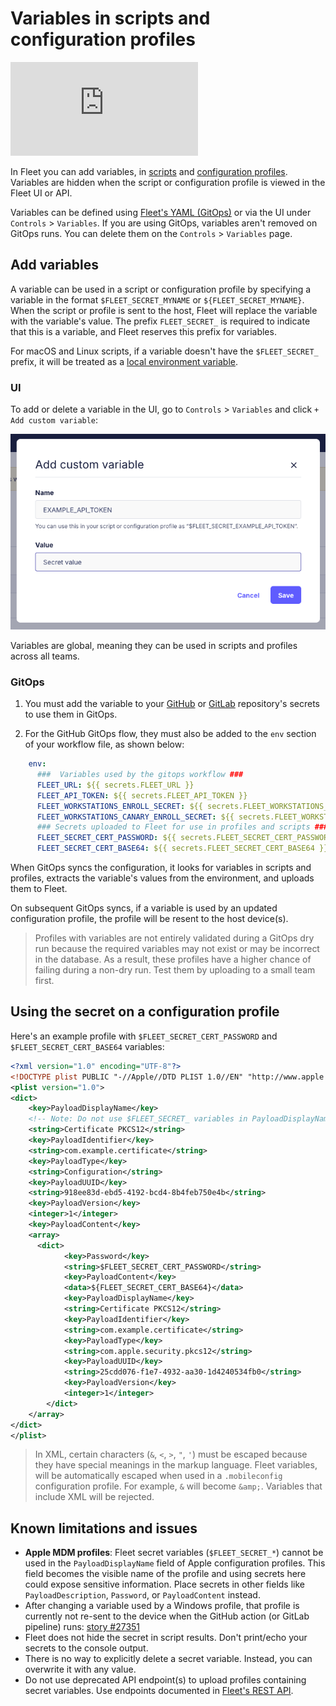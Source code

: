 # Variables in scripts and configuration profiles

<div purpose="embedded-content">
   <iframe src="https://www.youtube.com/embed/VRK-3rN7-aY" frameborder="0" allowfullscreen></iframe>
</div>

In Fleet you can add variables, in [scripts](https://fleetdm.com/guides/scripts) and [configuration profiles](https://fleetdm.com/guides/custom-os-settings). Variables are hidden when the script or configuration profile is viewed in the Fleet UI or API.

Variables can be defined using [Fleet's YAML (GitOps)](https://fleetdm.com/docs/configuration/yaml-files) or via the UI under `Controls` > `Variables`.
If you are using GitOps, variables aren't removed on GitOps runs. You can delete them on the `Controls` > `Variables` page.

## Add variables

A variable can be used in a script or configuration profile by specifying a variable in the format `$FLEET_SECRET_MYNAME` or `${FLEET_SECRET_MYNAME}`. When the script or profile is sent to the host, Fleet will replace the variable with the variable's value. The prefix `FLEET_SECRET_` is required to indicate that this is a variable, and Fleet reserves this prefix for variables.

For macOS and Linux scripts, if a variable doesn't have the `$FLEET_SECRET_` prefix, it will be treated as a [local environment variable](https://support.apple.com/en-my/guide/terminal/apd382cc5fa-4f58-4449-b20a-41c53c006f8f/mac).

### UI

To add or delete a variable in the UI, go to `Controls` > `Variables` and click `+ Add custom variable`:

![Add variable](../website/assets/images/articles/controls-add-variable-337x209@2x.png)

Variables are global, meaning they can be used in scripts and profiles across all teams.

### GitOps

1. You must add the variable to your [GitHub](https://docs.github.com/en/actions/how-tos/write-workflows/choose-what-workflows-do/use-secrets#creating-secrets-for-a-repository) or [GitLab](https://docs.gitlab.com/ci/variables/#define-a-cicd-variable-in-the-ui) repository's secrets to use them in GitOps.

2. For the GitHub GitOps flow, they must also be added to the `env` section of your workflow file, as shown below:

```yaml
    env:
      ###  Variables used by the gitops workflow ###
      FLEET_URL: ${{ secrets.FLEET_URL }}
      FLEET_API_TOKEN: ${{ secrets.FLEET_API_TOKEN }}
      FLEET_WORKSTATIONS_ENROLL_SECRET: ${{ secrets.FLEET_WORKSTATIONS_ENROLL_SECRET }}
      FLEET_WORKSTATIONS_CANARY_ENROLL_SECRET: ${{ secrets.FLEET_WORKSTATIONS_CANARY_ENROLL_SECRET }}
      ### Secrets uploaded to Fleet for use in profiles and scripts ###
      FLEET_SECRET_CERT_PASSWORD: ${{ secrets.FLEET_SECRET_CERT_PASSWORD }}
      FLEET_SECRET_CERT_BASE64: ${{ secrets.FLEET_SECRET_CERT_BASE64 }}
```

When GitOps syncs the configuration, it looks for variables in scripts and profiles, extracts the variable's values from the environment, and uploads them to Fleet.

On subsequent GitOps syncs, if a variable is used by an updated configuration profile, the profile will be resent to the host device(s).

> Profiles with variables are not entirely validated during a GitOps dry run because the required variables may not exist or may be incorrect in the database. As a result, these profiles have a higher chance of failing during a non-dry run. Test them by uploading to a small team first.

## Using the secret on a configuration profile

Here's an example profile with `$FLEET_SECRET_CERT_PASSWORD` and `$FLEET_SECRET_CERT_BASE64` variables:
```xml
<?xml version="1.0" encoding="UTF-8"?>
<!DOCTYPE plist PUBLIC "-//Apple//DTD PLIST 1.0//EN" "http://www.apple.com/DTDs/PropertyList-1.0.dtd">
<plist version="1.0">
<dict>
    <key>PayloadDisplayName</key>
    <!-- Note: Do not use $FLEET_SECRET_ variables in PayloadDisplayName -->
    <string>Certificate PKCS12</string>
    <key>PayloadIdentifier</key>
    <string>com.example.certificate</string>
    <key>PayloadType</key>
    <string>Configuration</string>
    <key>PayloadUUID</key>
    <string>918ee83d-ebd5-4192-bcd4-8b4feb750e4b</string>
    <key>PayloadVersion</key>
    <integer>1</integer>
    <key>PayloadContent</key>
    <array>
      <dict>
            <key>Password</key>
            <string>$FLEET_SECRET_CERT_PASSWORD</string>
            <key>PayloadContent</key>
            <data>${FLEET_SECRET_CERT_BASE64}</data>
            <key>PayloadDisplayName</key>
            <string>Certificate PKCS12</string>
            <key>PayloadIdentifier</key>
            <string>com.example.certificate</string>
            <key>PayloadType</key>
            <string>com.apple.security.pkcs12</string>
            <key>PayloadUUID</key>
            <string>25cdd076-f1e7-4932-aa30-1d4240534fb0</string>
            <key>PayloadVersion</key>
            <integer>1</integer>
        </dict>
    </array>
</dict>
</plist>
```

> In XML, certain characters (`&`, `<`, `>`, `"`, `'`) must be escaped because they have special meanings in the markup language. Fleet variables, will be automatically escaped when used in a `.mobileconfig` configuration profile. For example, `&` will become `&amp;`. Variables that include XML will be rejected.


## Known limitations and issues

- **Apple MDM profiles**: Fleet secret variables (`$FLEET_SECRET_*`) cannot be used in the `PayloadDisplayName` field of Apple configuration profiles. This field becomes the visible name of the profile and using secrets here could expose sensitive information. Place secrets in other fields like `PayloadDescription`, `Password`, or `PayloadContent` instead.
- After changing a variable used by a Windows profile, that profile is currently not re-sent to the device when the GitHub action (or GitLab pipeline) runs: [story #27351](https://github.com/fleetdm/fleet/issues/27351)
- Fleet does not hide the secret in script results. Don't print/echo your secrets to the console output.
- There is no way to explicitly delete a secret variable. Instead, you can overwrite it with any value.
- Do not use deprecated API endpoint(s) to upload profiles containing secret variables. Use endpoints documented in [Fleet's REST API](https://fleetdm.com/docs/rest-api/rest-api).

<meta name="articleTitle" value="Variables in scripts and configuration profiles">
<meta name="authorFullName" value="Victor Lyuboslavsky">
<meta name="authorGitHubUsername" value="getvictor">
<meta name="category" value="guides">
<meta name="publishedOn" value="2025-01-02">
<meta name="description" value="A guide on using variables in scripts and configuration profiles.">
